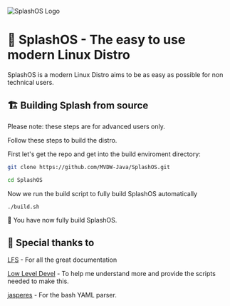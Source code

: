 ![SplashOS Logo](https://raw.githubusercontent.com/MVDW-Java/SplashOS/main/assets/logo.png)
# 🌊 SplashOS - The easy to use modern Linux Distro

SplashOS is a modern Linux Distro aims to be as easy as possible for non technical users.

## 🏗️ Building Splash from source 
Please note: these steps are for advanced users only.

Follow these steps to build the distro.

First let's get the repo and get into the build enviroment directory:
```sh
git clone https://github.com/MVDW-Java/SplashOS.git
```
```sh
cd SplashOS
```

Now we run the build script to fully build SplashOS automatically
```sh
./build.sh
```

🎉 You have now fully build SplashOS.



## 🙏 Special thanks to
[LFS](https://www.linuxfromscratch.org/lfs/) - For all the great documentation

[Low Level Devel](https://www.youtube.com/channel/UCRWXAQsN5S3FPDHY4Ttq1Xg) - To help me understand more and provide the scripts needed to make this.

[jasperes](https://github.com/jasperes) - For the bash YAML parser.
